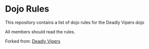 Dojo Rules
==========

This repository contains a list of dojo rules for the Deadly Vipers dojo

All members should read the rules.

Forked from: [Deadly Vipers](https://github.com/deadlyvipers)
